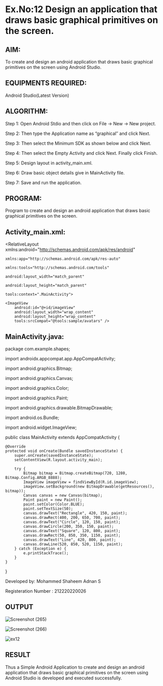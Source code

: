 
# Ex.No:12 Design an application that draws basic graphical primitives on the screen.


## AIM:

To create and design an android application that draws basic graphical primitives on the screen using Android Studio.

## EQUIPMENTS REQUIRED:

Android Studio(Latest Version)

## ALGORITHM:

Step 1: Open Android Stdio and then click on File -> New -> New project.

Step 2: Then type the Application name as “graphical″ and click Next. 

Step 3: Then select the Minimum SDK as shown below and click Next.

Step 4: Then select the Empty Activity and click Next. Finally click Finish.

Step 5: Design layout in activity_main.xml.

Step 6: Draw basic object details give in MainActivity file.

Step 7: Save and run the application.

## PROGRAM:
Program to create and design an android application that draws basic graphical primitives on the screen.

## Activity_main.xml:
<?xml version="1.0" encoding="utf-8"?>

<RelativeLayout xmlns:android="http://schemas.android.com/apk/res/android"
                
    xmlns:app="http://schemas.android.com/apk/res-auto"
                
    xmlns:tools="http://schemas.android.com/tools"
                
    android:layout_width="match_parent"
                
    android:layout_height="match_parent"
                
    tools:context=".MainActivity">

    <ImageView
        android:id="@+id/imageView"
        android:layout_width="wrap_content"
        android:layout_height="wrap_content"
        tools:srcCompat="@tools:sample/avatars" />
</RelativeLayout>


## MainActivity.java:
package com.example.shapes;

import androidx.appcompat.app.AppCompatActivity;

import android.graphics.Bitmap;

import android.graphics.Canvas;

import android.graphics.Color;

import android.graphics.Paint;

import android.graphics.drawable.BitmapDrawable;

import android.os.Bundle;

import android.widget.ImageView;

public class MainActivity extends AppCompatActivity {

    @Override
    protected void onCreate(Bundle savedInstanceState) {
        super.onCreate(savedInstanceState);
        setContentView(R.layout.activity_main);

        try {
            Bitmap bitmap = Bitmap.createBitmap(720, 1280, Bitmap.Config.ARGB_8888);
            ImageView imageView = findViewById(R.id.imageView);
            imageView.setBackground(new BitmapDrawable(getResources(), bitmap));
            Canvas canvas = new Canvas(bitmap);
            Paint paint = new Paint();
            paint.setColor(Color.BLUE);
            paint.setTextSize(50);
            canvas.drawText("Rectangle", 420, 150, paint);
            canvas.drawRect(400, 200, 650, 700, paint);
            canvas.drawText("Circle", 120, 150, paint);
            canvas.drawCircle(200, 350, 150, paint);
            canvas.drawText("Square", 120, 800, paint);
            canvas.drawRect(50, 850, 350, 1150, paint);
            canvas.drawText("Line", 420, 800, paint);
            canvas.drawLine(520, 850, 520, 1150, paint);
        } catch (Exception e) {
            e.printStackTrace();
        }
    }
}


Developed by: Mohammed Shaheem Adnan S

Registeration Number : 212220220026


## OUTPUT

![Screenshot (265)](https://github.com/Aishwarya-TM/Mobile-Application-Development/assets/127846109/e486c6df-d5b6-4bca-bc59-02bc32b00f38)

![Screenshot (266)](https://github.com/Aishwarya-TM/Mobile-Application-Development/assets/127846109/c654c016-05a9-441c-afd0-62cbd6749d53)

![ex12](https://github.com/Aishwarya-TM/Mobile-Application-Development/assets/127846109/097e4c9e-8b3c-4f2a-b612-9afb363c03ce)

## RESULT
Thus a Simple Android Application to create and design an android application that draws basic graphical primitives on the screen using Android Studio is developed and executed successfully.
